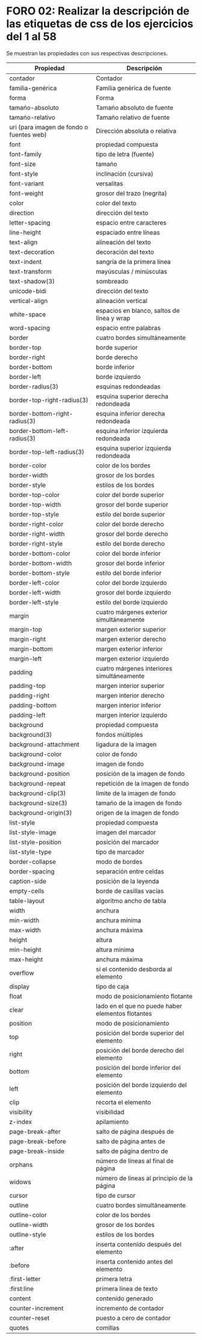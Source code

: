 # FORO 02: Realizar la descripción de las etiquetas de css de los ejercicios del 1 al 58
Se muestran las propiedades con sus respectivas descripciones.


| Propiedad                                	| Descripción                                       	|
|------------------------------------------	|---------------------------------------------------	|
| contador                                 	| Contador                                          	|
| familia-genérica                         	| Familia genérica de fuente                        	|
| forma                                    	| Forma                                             	|
| tamańo-absoluto                          	| Tamańo absoluto de fuente                         	|
| tamańo-relativo                          	| Tamańo relativo de fuente                         	|
| uri (para imagen de fondo o fuentes web) 	| Dirección absoluta o relativa                     	|
| font                                     	| propiedad compuesta                               	|
| font-family                              	| tipo de letra (fuente)                            	|
| font-size                                	| tamańo                                            	|
| font-style                               	| inclinación (cursiva)                             	|
| font-variant                             	| versalitas                                        	|
| font-weight                              	| grosor del trazo (negrita)                        	|
| color                                    	| color del texto                                   	|
| direction                                	| dirección del texto                               	|
| letter-spacing                           	| espacio entre caracteres                          	|
| line-height                              	| espaciado entre líneas                            	|
| text-align                               	| alineación del texto                              	|
| text-decoration                          	| decoración del texto                              	|
| text-indent                              	| sangría de la primera línea                       	|
| text-transform                           	| mayúsculas / minúsculas                           	|
| text-shadow(3)                           	| sombreado                                         	|
| unicode-bidi                             	| dirección del texto                               	|
| vertical-align                           	| alineación vertical                               	|
| white-space                              	| espacios en blanco, saltos de línea y wrap        	|
| word-spacing                             	| espacio entre palabras                            	|
| border                                   	| cuatro bordes simultáneamente                     	|
| border-top                               	| borde superior                                    	|
| border-right                             	| borde derecho                                     	|
| border-bottom                            	| borde inferior                                    	|
| border-left                              	| borde izquierdo                                   	|
| border-radius(3)                         	| esquinas redondeadas                              	|
| border-top-right-radius(3)               	| esquina superior derecha redondeada               	|
| border-bottom-right-radius(3)            	| esquina inferior derecha redondeada               	|
| border-bottom-left-radius(3)             	| esquina inferior izquierda redondeada             	|
| border-top-left-radius(3)                	| esquina superior izquierda redondeada             	|
| border-color                             	| color de los bordes                               	|
| border-width                             	| grosor de los bordes                              	|
| border-style                             	| estilos de los bordes                             	|
| border-top-color                         	| color del borde superior                          	|
| border-top-width                         	| grosor del borde superior                         	|
| border-top-style                         	| estilo del borde superior                         	|
| border-right-color                       	| color del borde derecho                           	|
| border-right-width                       	| grosor del borde derecho                          	|
| border-right-style                       	| estilo del borde derecho                          	|
| border-bottom-color                      	| color del borde inferior                          	|
| border-bottom-width                      	| grosor del borde inferior                         	|
| border-bottom-style                      	| estilo del borde inferior                         	|
| border-left-color                        	| color del borde izquierdo                         	|
| border-left-width                        	| grosor del borde izquierdo                        	|
| border-left-style                        	| estilo del borde izquierdo                        	|
| margin                                   	| cuatro márgenes exterior simultáneamente          	|
| margin-top                               	| margen exterior superior                          	|
| margin-right                             	| margen exterior derecho                           	|
| margin-bottom                            	| margen exterior inferior                          	|
| margin-left                              	| margen exterior izquierdo                         	|
| padding                                  	| cuatro márgenes interiores simultáneamente        	|
| padding-top                              	| margen interior superior                          	|
| padding-right                            	| margen interior derecho                           	|
| padding-bottom                           	| margen interior inferior                          	|
| padding-left                             	| margen interior izquierdo                         	|
| background                               	| propiedad compuesta                               	|
| background(3)                            	| fondos múltiples                                  	|
| background-attachment                    	| ligadura de la imagen                             	|
| background-color                         	| color de fondo                                    	|
| background-image                         	| imagen de fondo                                   	|
| background-position                      	| posición de la imagen de fondo                    	|
| background-repeat                        	| repetición de la imagen de fondo                  	|
| background-clip(3)                       	| límite de la imagen de fondo                      	|
| background-size(3)                       	| tamańo de la imagen de fondo                      	|
| background-origin(3)                     	| origen de la imagen de fondo                      	|
| list-style                               	| propiedad compuesta                               	|
| list-style-image                         	| imagen del marcador                               	|
| list-style-position                      	| posición del marcador                             	|
| list-style-type                          	| tipo de marcador                                  	|
| border-collapse                          	| modo de bordes                                    	|
| border-spacing                           	| separación entre celdas                           	|
| caption-side                             	| posición de la leyenda                            	|
| empty-cells                              	| borde de casillas vacías                          	|
| table-layout                             	| algoritmo ancho de tabla                          	|
| width                                    	| anchura                                           	|
| min-width                                	| anchura mínima                                    	|
| max-width                                	| anchura máxima                                    	|
| height                                   	| altura                                            	|
| min-height                               	| altura mínima                                     	|
| max-height                               	| anchura máxima                                    	|
| overflow                                 	| si el contenido desborda al elemento              	|
| display                                  	| tipo de caja                                      	|
| float                                    	| modo de posicionamiento flotante                  	|
| clear                                    	| lado en el que no puede haber elementos flotantes 	|
| position                                 	| modo de posicionamiento                           	|
| top                                      	| posición del borde superior del elemento          	|
| right                                    	| posición del borde derecho del elemento           	|
| bottom                                   	| posición del borde inferior del elemento          	|
| left                                     	| posición del borde izquierdo del elemento         	|
| clip                                     	| recorta el elemento                               	|
| visibility                               	| visibilidad                                       	|
| z-index                                  	| apilamiento                                       	|
| page-break-after                         	| salto de página después de                        	|
| page-break-before                        	| salto de página antes de                          	|
| page-break-inside                        	| salto de página dentro de                         	|
| orphans                                  	| número de líneas al final de página               	|
| widows                                   	| número de líneas al principio de la página        	|
| cursor                                   	| tipo de cursor                                    	|
| outline                                  	| cuatro bordes simultáneamente                     	|
| outline-color                            	| color de los bordes                               	|
| outline-width                            	| grosor de los bordes                              	|
| outline-style                            	| estilos de los bordes                             	|
| :after                                   	| inserta contenido después del elemento            	|
| :before                                  	| inserta contenido antes del elemento              	|
| :first-letter                            	| primera letra                                     	|
| :first:line                              	| primera línea de texto                            	|
| content                                  	| contenido generado                                	|
| counter-increment                        	| incremento de contador                            	|
| counter-reset                            	| puesto a cero de contador                         	|
| quotes                                   	| comillas                                          	|
